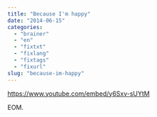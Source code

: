 ```yaml
---
title: "Because I'm happy"
date: "2014-06-15"
categories: 
  - "brainer"
  - "en"
  - "fixtxt"
  - "fixlang"
  - "fixtags"
  - "fixurl"
slug: "because-im-happy"
---
```


https://www.youtube.com/embed/y6Sxv-sUYtM

EOM.
